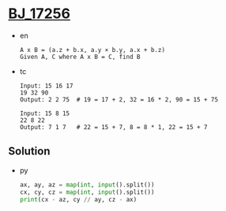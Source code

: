 # [BJ_17256](https://acmicpc.net/problem/17256)

* en

  ```en
  A x B = (a.z + b.x, a.y × b.y, a.x + b.z)
  Given A, C where A x B = C, find B
  ```

* tc

  ```tc
  Input: 15 16 17
  19 32 90
  Output: 2 2 75  # 19 = 17 + 2, 32 = 16 * 2, 90 = 15 + 75

  Input: 15 8 15
  22 8 22
  Output: 7 1 7   # 22 = 15 + 7, 8 = 8 * 1, 22 = 15 + 7
  ```

## Solution

* py

  ```py
  ax, ay, az = map(int, input().split())
  cx, cy, cz = map(int, input().split())
  print(cx - az, cy // ay, cz - ax)
  ```
